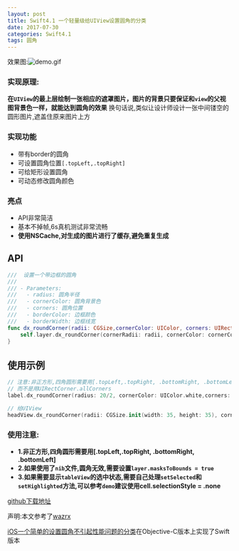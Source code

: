 ```yaml
---
layout: post
title: Swift4.1 一个轻量级给UIView设置圆角的分类
date: 2017-07-30
categories: Swift4.1
tags: 圆角 
---
```


效果图:![demo.gif](https://upload-images.jianshu.io/upload_images/987457-3a3aa0a7f10380ca.gif?imageMogr2/auto-orient/strip)

### 实现原理:

**在`UIView`的最上层绘制一张相应的遮罩图片，图片的背景只要保证和`view`的父视图背景色一样，就能达到圆角的效果**
换句话说,类似让设计师设计一张中间镂空的圆形图片,遮盖住原来图片上方

### 实现功能
- 带有border的圆角
- 可设置圆角位置`[.topLeft,.topRight]`
-  可给矩形设置圆角
-  可动态修改圆角颜色

### 亮点
- API非常简洁
-  基本不掉帧,6s真机测试非常流畅
-  **使用NSCache,对生成的图片进行了缓存,避免重复生成**

## API
```swift
///  设置一个带边框的圆角
///
/// - Parameters:
///   - radius: 圆角半径
///   - cornerColor: 圆角背景色
///   - corners: 圆角位置
///   - borderColor: 边框颜色
///   - borderWidth: 边框线宽
func dx_roundCorner(radii: CGSize,cornerColor: UIColor, corners: UIRectCorner, borderColor: UIColor, borderWidth: CGFloat)  {
    self.layer.dx_roundCorner(cornerRadii: radii, cornerColor: cornerColor, corners: corners, borderColor: borderColor, borderWidth: borderWidth)
}
```

## 使用示例
```swift
// 注意:非正方形,四角圆形需要用[.topLeft,.topRight, .bottomRight, .bottomLeft]
// 而不是用UIRectCorner.allCorners
label.dx_roundCorner(radius: 20/2, cornerColor: UIColor.white,corners: [.topLeft,.topRight, .bottomRight, .bottomLeft])

// 给UIView
headView.dx_roundCorner(radii: CGSize.init(width: 35, height: 35), cornerColor: UIColor.white, corners: .allCorners, borderColor: UIColor.red, borderWidth: 2)
```

### 使用注意:
- **1.非正方形,四角圆形需要用[.topLeft,.topRight, .bottomRight, .bottomLeft]**
- **2.如果使用了`nib`文件,圆角无效,需要设置`layer.masksToBounds = true`**
- **3.如果需要显示`tableView`的选中状态,需要自己处理`setSelected`和`setHighlighted`方法,可以参考`demo`建议使用cell.selectionStyle = .none**


[github下载地址](https://github.com/dongxiexidu/UIViewRoundCorner)

声明:本文参考了[wazrx](/u/80e096a6331e)

[iOS一个简单的设置圆角不引起性能问题的分类](https://www.jianshu.com/p/ddad9e336162)在Objective-C版本上实现了Swift版本
